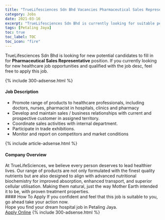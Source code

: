 ```yaml
---
title: "TrueLifesciences Sdn Bhd Vacancies Pharmaceutical Sales Representative" 
category: Jobs 
date: 2021-03-16 
excerpt: "TrueLifesciences Sdn Bhd is currently looking for suitable person to fill in the Pharmaceutical Sales Representative which positioned at Petaling Jaya" 
tags: [Petaling Jaya] 
toc: true 
toc_label: TOC 
toc_icon: "fire" 
--- 
```


<p>TrueLifesciences Sdn Bhd is looking for new potential candidates to fill in for <b>Pharmaceutical Sales Representative</b> position. If you currently looking for new healthcare job opportunities and qualified with the job desc, feel free to apply this job.
</p>{% include 300-adsense.html %} 
<div><div><h4>Job Description</h4></div><div><div><span><div><ul><li>Promote range of products to healthcare professionals, including doctors, nurses, pharmacist in hospitals, clinics and pharmacy&#160;</li><li>Develop and maintain sales / business relationships with current and prospective customer in assigned territory.</li><li>Coordinate sales activities with internal department.</li><li>Participate in trade exhibitions.</li><li>Monitor and report on competitors and market conditions</li></ul></div></span></div></div></div> 
{% include article-adsense.html %} 
<div><div><h4>Company Overview</h4></div><div><div><span><div><div>
<div>At TrueLifeSciences, we believe every person deserves to lead healthier lives. Our range of products are not only formulated with the finest quality nutrients but are also designed to align with advanced nutritional biochemistry for improved absorption, enhanced transport, and superior cellular utilisation. Making them natural, just the way Mother Earth intended it to be, with proven treatment properties.</div>
</div></div></span></div></div></div> 
#### How To Apply 
If you confident and feel that this job is suitable to you, go ahead take your action now. <br/> 
Hope you find your dream hospital job in Petaling Jaya. <br/> 
<a href="https://www.jobstreet.com.my/en/job/pharmaceutical-sales-representative-4505382?jobId=jobstreet-my-job-4505382" class="btn btn--warning" target="_blank" rel="nofollow noopenner">Apply Online</a> 
{% include 300-adsense.html %} 